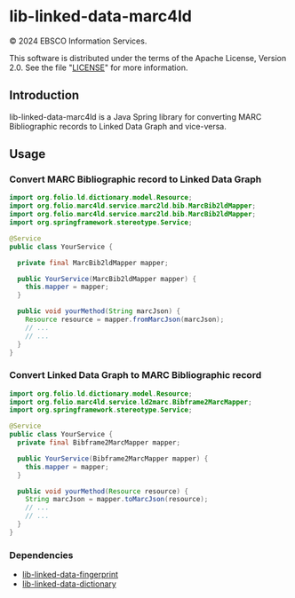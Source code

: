 # lib-linked-data-marc4ld
© 2024 EBSCO Information Services.

This software is distributed under the terms of the Apache License, Version 2.0.
See the file "[LICENSE](LICENSE)" for more information.

## Introduction
lib-linked-data-marc4ld is a Java Spring library for converting MARC Bibliographic records to Linked Data Graph and vice-versa.

## Usage

### Convert MARC Bibliographic record to Linked Data Graph

```java
import org.folio.ld.dictionary.model.Resource;
import org.folio.marc4ld.service.marc2ld.bib.MarcBib2ldMapper;
import org.folio.marc4ld.service.marc2ld.bib.MarcBib2ldMapper;
import org.springframework.stereotype.Service;

@Service
public class YourService {

  private final MarcBib2ldMapper mapper;

  public YourService(MarcBib2ldMapper mapper) {
    this.mapper = mapper;
  }

  public void yourMethod(String marcJson) {
    Resource resource = mapper.fromMarcJson(marcJson);
    // ...
    // ...
  }
}
```

### Convert Linked Data Graph to MARC Bibliographic record

```java
import org.folio.ld.dictionary.model.Resource;
import org.folio.marc4ld.service.ld2marc.Bibframe2MarcMapper;
import org.springframework.stereotype.Service;

@Service
public class YourService {
  private final Bibframe2MarcMapper mapper;

  public YourService(Bibframe2MarcMapper mapper) {
    this.mapper = mapper;
  }

  public void yourMethod(Resource resource) {
    String marcJson = mapper.toMarcJson(resource);
    // ...
    // ...
  }
}

```

### Dependencies
- [lib-linked-data-fingerprint](https://github.com/folio-org/lib-linked-data-fingerprint)
- [lib-linked-data-dictionary](https://github.com/folio-org/lib-linked-data-dictionary)
